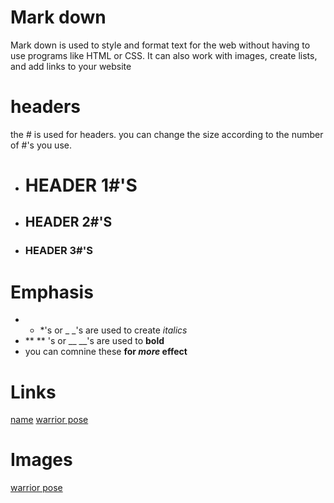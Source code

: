 
# Mark down
Mark down is used to style and format text for the web without having to use programs like HTML or CSS. It can also work with images, create lists, and add links to your website

# headers
the # is used for headers.  you can change the size according to the number of #'s you use. 
- # HEADER 1#'S
- ## HEADER 2#'S
- ### HEADER 3#'S

# Emphasis
- * *'s or _ _'s are used to create *italics*
- ** ** 's or __ __'s are used to **bold**
- you can comnine these  **for _more_ effect**

# Links
[name](link)
[warrior pose](https://imagesvc.meredithcorp.io/v3/mm/image?url=https%3A%2F%2Fstatic.onecms.io%2Fwp-content%2Fuploads%2Fsites%2F35%2F2018%2F03%2F03221219%2Fhow-to-do-warrior-i-pose-yoga.jpg)

# Images
[warrior pose](https://imagesvc.meredithcorp.io/v3/mm/image?url=https%3A%2F%2Fstatic.onecms.io%2Fwp-content%2Fuploads%2Fsites%2F35%2F2018%2F03%2F03221219%2Fhow-to-do-warrior-i-pose-yoga)
